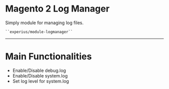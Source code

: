 # Magento 2 Log Manager

Simply module for managing log files.

    ``experius/module-logmanager``

- - -

# Main Functionalities

- Enable/Disable debug.log
- Enable/Disable system.log
- Set log level for system.log
